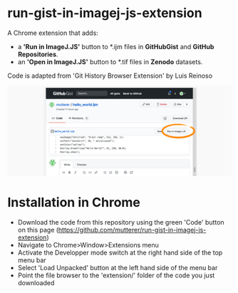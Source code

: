 # run-gist-in-imagej-js-extension
A Chrome extension that adds:

 * a **'Run in ImageJ.JS'** button to *.ijm files in **GitHubGist** and **GitHub Repositories**.
 * an **'Open in ImageJ.JS'** button to *.tif files in **Zenodo** datasets.


Code is adapted from 'Git History Browser Extension' by Luis Reinoso

[![](example.png)](example.png)

# Installation in Chrome
 * Download the code from this repository using the green 'Code' button on this page (https://github.com/mutterer/run-gist-in-imagej-js-extension) 
 * Navigate to Chrome>Window>Extensions menu
 * Activate the Developper mode switch at the right hand side of the top menu bar
 * Select 'Load Unpacked' button at the left hand side of the menu bar
 * Point the file browser to the 'extension/' folder of the code you just downloaded
